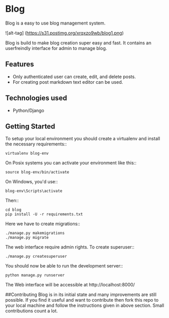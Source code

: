 # Blog
Blog is a easy to use blog management system.

![alt-tag] (https://s31.postimg.org/xrqxzo9wb/blog1.png)

Blog is build to make blog creation super easy and fast. It contains an userfreindly interface for admin to manage blog.

Features
--------

- Only authenticated user can create, edit, and delete posts.
- For creating post markdown text editor can be used.

Technologies used
-----------------

- Python/Django


Getting Started
---------------

To setup your local environment you should create a virtualenv and install the
necessary requirements::

    virtualenv blog-env

On Posix systems you can activate your environment like this::

    source blog-env/bin/activate

On Windows, you'd use::

    blog-env\Scripts\activate

Then::

    cd blog
    pip install -U -r requirements.txt

Here we have to create migrations::

    ./manage.py makemigrations
    ./manage.py migrate

The web interface require admin rights. To create superuser::

    ./manage.py createsuperuser 
    
You should now be able to run the development server::

    python manage.py runserver

The Web interface will be accessible at http://localhost:8000/ 

##Contributing
Blog is in its initial state and many improvements are still possible. If you find it useful and want to contribute then fork
this repo to your local machine and follow the instructions given in above section. Small contributions count a lot.
